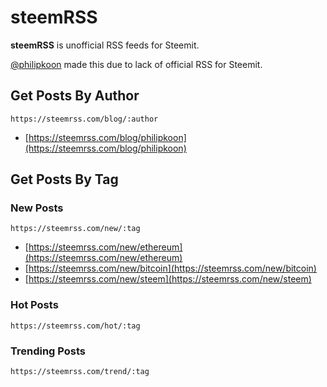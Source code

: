 <p align="center">
    <h1>steemRSS</h1>
</p>



**steemRSS** is unofficial RSS feeds for Steemit. 

[@philipkoon](https://steemit.com/@philipkoon) made this due to lack of official RSS for Steemit.

## Get Posts By Author

`https://steemrss.com/blog/:author`
- [https://steemrss.com/blog/philipkoon](https://steemrss.com/blog/philipkoon)


## Get Posts By Tag

### New Posts
`https://steemrss.com/new/:tag`
- [https://steemrss.com/new/ethereum](https://steemrss.com/new/ethereum)
- [https://steemrss.com/new/bitcoin](https://steemrss.com/new/bitcoin)
- [https://steemrss.com/new/steem](https://steemrss.com/new/steem)

### Hot Posts
`https://steemrss.com/hot/:tag`

### Trending Posts
`https://steemrss.com/trend/:tag`
